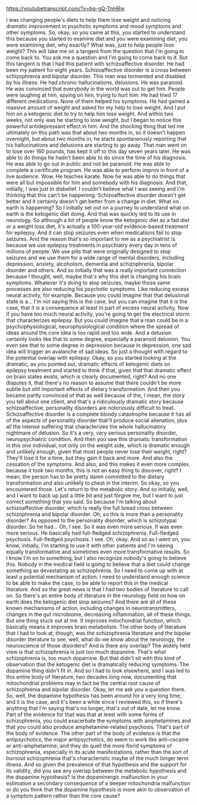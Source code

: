 https://youtubetranscript.com/?v=bg-gQ-TnHRw

 I was changing people's diets to help them lose weight and noticing dramatic improvement in psychotic symptoms and mood symptoms and other symptoms. So, okay, so you came at this, you started to understand this because you started to examine diet and you were examining diet, you were examining diet, why exactly? What was, just to help people lose weight? This will take me on a tangent from the question that I'm going to come back to. You ask me a question and I'm going to come back to it. But this tangent is that I had this patient with schizoaffective disorder. He had been my patient for eight years. Schizoaffective disorder is a cross between schizophrenia and bipolar disorder. This man was tormented and disabled by his illness. He had chronic hallucinations, delusions. He was paranoid. He was convinced that everybody in the world was out to get him. People were laughing at him, spying on him, trying to hurt him. He had tried 17 different medications. None of them helped his symptoms. He had gained a massive amount of weight and asked for my help to lose weight. And I put him on a ketogenic diet to try to help him lose weight. And within two weeks, not only was he starting to lose weight, but I began to notice this powerful antidepressant effect in him. And the shocking thing that led me ultimately on this path was that about two months in, so it doesn't happen overnight, but about two months in, he starts spontaneously reporting that his hallucinations and delusions are starting to go away. That man went on to lose over 160 pounds, has kept it off to this day seven years later. He was able to do things he hadn't been able to do since the time of his diagnosis. He was able to go out in public and not be paranoid. He was able to complete a certificate program. He was able to perform improv in front of a live audience. Wow. He teaches karate. Now he was able to do things that were all but impossible for him and somebody with his diagnosis. And that, initially, I was just in disbelief. I couldn't believe what I was seeing and I'm thinking that this can't be happening. Schizoaffective disorder doesn't get better and it certainly doesn't get better from a change in diet. What on earth is happening? So I initially set out on a journey to understand what on earth is the ketogenic diet doing. And that was quickly led to its use in neurology. So although a lot of people know the ketogenic diet as a fad diet or a weight loss diet, it's actually a 100-year-old evidence-based treatment for epilepsy. And it can stop seizures even when medications fail to stop seizures. And the reason that's so important to me as a psychiatrist is because we use epilepsy treatments in psychiatry every day in tens of millions of people. We use pills that were originally designed to stop seizures and we use them for a wide range of mental disorders, including depression, anxiety, alcoholism, dementia and schizophrenia, bipolar disorder and others. And so initially that was a really important connection because I thought, well, maybe that's why this diet is changing his brain symptoms. Whatever it's doing to stop seizures, maybe those same processes are also reducing his psychotic symptoms. Like reducing excess neural activity, for example. Because you could imagine that that delusional state is a... I'm not saying this is the case, but you can imagine that it is the case, that it is a consequence at least in part of excess neural activity. Now if you have too much neural activity, you're going to get the electrical storm that characterizes epilepsy. But you could imagine that a man could be in a psychophysiological, neurophysiological condition where the spread of ideas around the core idea is too rapid and too wide. And a delusion certainly looks like that to some degree, especially a paranoid delusion. You even see that to some degree in depression because in depression, one sad idea will trigger an avalanche of sad ideas. So just a thought with regard to the potential overlap with epilepsy. Okay, so you started looking at the dramatic, as you pointed out, dramatic effects of ketogenic diets on epilepsy treatment and started to think if that, given that that dramatic effect on brain states exists, which is clearly documented, right? And no one disputes it, that there's no reason to assume that there couldn't be more subtle but still important effects of dietary transformation. And then you became partly convinced of that as well because of the, I mean, the story you tell about one client, and that's a ridiculously dramatic story because schizoaffective, personality disorders are notoriously difficult to treat. Schizoaffective disorder is a complete bloody catastrophe because it has all of the aspects of personality disorder that'll produce social alienation, plus all the intense suffering that characterizes the whole hallucinatory nightmare of delusion. So it's a very, very serious personality disorder, neuropsychiatric condition. And then you saw this dramatic transformation in this one individual, not only on the weight side, which is dramatic enough and unlikely enough, given that most people never lose their weight, right? They'll lose it for a time, but they gain it back and more. And also the cessation of the symptoms. And also, and this makes it even more complex, because it took two months, this is not an easy thing to discover, right? I mean, the person has to be pretty damn committed to the dietary transformation and also unlikely to cheat in the interim. So okay, so you encountered those. Let's return to the metabolic story. And so initially, well, and I want to back up just a little bit and just forgive me, but I want to just correct something that you said. So because I'm talking about schizoaffective disorder, which is really the full bread cross between schizophrenia and bipolar disorder. Oh, so this is more than a personality disorder? As opposed to the personality disorder, which is schizotypal disorder. So he had... Oh, I see. So it was even more serious. It was even more serious. He basically had full-fledged schizophrenia. Full-fledged psychosis. Full-fledged psychosis. I see. Oh, okay. And so as I went on, you know, initially, I'm starting to use it with other patients and I'm seeing equally transformative and sometimes even more transformative results. So I know I'm on to something, but I also recognize nobody's going to believe this. Nobody in the medical field is going to believe that a diet could change something as devastating as schizophrenia. So I need to come up with at least a potential mechanism of action. I need to understand enough science to be able to make the case, to be able to report this in the medical literature. And so the great news is that I had two bodies of literature to call on. So there's an entire body of literature in the neurology field on how on earth does the ketogenic diet stop seizures? And there are all of these known mechanisms of action, including changes in neurotransmitters, changes in the gut microbiome, decreasing inflammation, all of these things. But one thing stuck out at me. It improves mitochondrial function, which basically means it improves brain metabolism. The other body of literature that I had to look at, though, was the schizophrenia literature and the bipolar disorder literature to see, well, what do we know about the neurology, the neuroscience of those disorders? And is there any overlap? The widely held view is that schizophrenia is just too much dopamine. That's what schizophrenia is, too much dopamine. But that didn't sit with this kind of observation that the ketogenic diet is dramatically reducing symptoms. The dopamine thing didn't fit in. And so I had to look elsewhere, and I was led to this entire body of literature, two decades long now, documenting that mitochondrial problems may in fact be the central root cause of schizophrenia and bipolar disorder. Okay, let me ask you a question there. So, well, the dopamine hypothesis has been around for a very long time, and it is the case, and it's been a while since I reviewed this, so if there's anything that I'm saying that's no longer, that's out of date, let me know. Part of the evidence for that was that at least with some forms of schizophrenia, you could exacerbate the symptoms with amphetamines and that you could also produce amphetamine-related psychosis. That's part of the body of evidence. The other part of the body of evidence is that the antipsychotics, the major antipsychotics, do seem to work like anti-cocaine or anti-amphetamine, and they do quell the more florid symptoms of schizophrenia, especially in its acute manifestations, rather than the sort of burnout schizophrenia that's characteristic maybe of the much longer term illness. And so given the prevalence of that hypothesis and the support for its validity, did you see any overlap between the metabolic hypothesis and the dopamine hypothesis? Is the dopaminergic malfunction in your estimation a secondary consequence of a deeper mitochondria malfunction or do you think that the dopamine hypothesis is more akin to observation of a symptom pattern rather than the core cause?